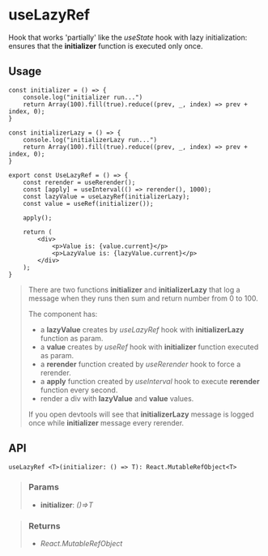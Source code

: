 # useLazyRef
Hook that works 'partially' like the _useState_ hook with lazy initialization: ensures that the __initializer__ function is executed only once.

## Usage

```tsx
const initializer = () => {
	console.log("initializer run...")
	return Array(100).fill(true).reduce((prev, _, index) => prev + index, 0);
}

const initializerLazy = () => {
	console.log("initializerLazy run...")
	return Array(100).fill(true).reduce((prev, _, index) => prev + index, 0);
}

export const UseLazyRef = () => {
	const rerender = useRerender();
	const [apply] = useInterval(() => rerender(), 1000);
	const lazyValue = useLazyRef(initializerLazy);
	const value = useRef(initializer());

	apply();

	return (
		<div>
			<p>Value is: {value.current}</p>
			<p>LazyValue is: {lazyValue.current}</p>
		</div>
	);
}
```

> There are two functions __initializer__ and __initializerLazy__ that log a message when they runs then sum and return number from 0 to 100.
> 
> The component has:
> - a __lazyValue__ creates by _useLazyRef_ hook with __initializerLazy__ function as param.
> - a __value__ creates by _useRef_ hook with __initializer__ function executed as param.
> - a __rerender__ function created by _useRerender_ hook to force a rerender.
> - a __apply__ function created by _useInterval_ hook to execute __rerender__ function every second.
> - render a div with __lazyValue__ and __value__ values.
> 
> If you open devtools will see that __initializerLazy__ message is logged once while __initializer__ message every rerender.


## API

```tsx
useLazyRef <T>(initializer: () => T): React.MutableRefObject<T> 
```

> ### Params
>
> - __initializer__: _()=>T_
>

> ### Returns
>
> 
> - _React.MutableRefObject<T>_  
>